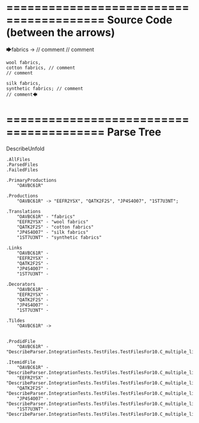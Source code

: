 ========================================
Source Code (between the arrows)
========================================

🡆fabrics -> // comment
// comment

	wool fabrics,
	cotton fabrics, // comment
	// comment

	silk fabrics,
	synthetic fabrics; // comment
	// comment🡄

========================================
Parse Tree
========================================
DescribeUnfold

    .AllFiles
    .ParsedFiles
    .FailedFiles

    .PrimaryProductions
        "OAVBC61R" 

    .Productions
        "OAVBC61R" -> "EEFR2YSX", "QATK2F2S", "JP4S4O07", "1ST7U3NT";

    .Translations
        "OAVBC61R" - "fabrics"
        "EEFR2YSX" - "wool fabrics"
        "QATK2F2S" - "cotton fabrics"
        "JP4S4O07" - "silk fabrics"
        "1ST7U3NT" - "synthetic fabrics"

    .Links
        "OAVBC61R" - 
        "EEFR2YSX" - 
        "QATK2F2S" - 
        "JP4S4O07" - 
        "1ST7U3NT" - 

    .Decorators
        "OAVBC61R" - 
        "EEFR2YSX" - 
        "QATK2F2S" - 
        "JP4S4O07" - 
        "1ST7U3NT" - 

    .Tildes
        "OAVBC61R" -> 


    .ProdidFile
        "OAVBC61R" - "DescribeParser.IntegrationTests.TestFiles.TestFilesFor10.C_multiple_line_comments.ds"

    .ItemidFile
        "OAVBC61R" - "DescribeParser.IntegrationTests.TestFiles.TestFilesFor10.C_multiple_line_comments.ds"
        "EEFR2YSX" - "DescribeParser.IntegrationTests.TestFiles.TestFilesFor10.C_multiple_line_comments.ds"
        "QATK2F2S" - "DescribeParser.IntegrationTests.TestFiles.TestFilesFor10.C_multiple_line_comments.ds"
        "JP4S4O07" - "DescribeParser.IntegrationTests.TestFiles.TestFilesFor10.C_multiple_line_comments.ds"
        "1ST7U3NT" - "DescribeParser.IntegrationTests.TestFiles.TestFilesFor10.C_multiple_line_comments.ds"

